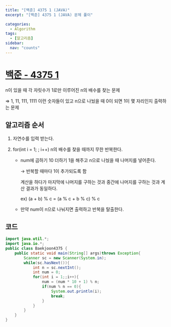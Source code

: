 ```yaml
---
title: "[백준] 4375 1 (JAVA)"
excerpt: "[백준] 4375 1 (JAVA) 문제 풀이"

categories:
  - Algorithm
tags:
  - [알고리즘]
sidebar:
  nav: "counts"
---
```


# [백준 - 4375 1](https://www.acmicpc.net/problem/4375)

n이 있을 때 각 자릿수가 1로만 이루어진 n의 배수를 찾는 문제

⇒ 1, 11, 111, 1111 이런 숫자들이 있고 n으로 나눴을 때 0이 되면 1이 몇 자리인지 출력하는 문제

## 알고리즘 순서

1. 자연수를 입력 받는다.
2. for(int i = 1; ; i++) n의 배수를 찾을 때까지 무한 반복한다.

   - num에 곱하기 10 더하기 1을 해주고 n으로 나눴을 때 나머지를 넣어준다.

     → 반복할 때마다 1이 추가되도록 함

     계산을 하다가 마지막에 나머지를 구하는 것과 중간에 나머지를 구하는 것과 계산 결과가 동일하다.

     ex) (a + b) % c = (a % c + b % c) % c

   - 만약 num이 n으로 나눠지면 출력하고 반복을 탈출한다.

## 코드

```java
import java.util.*;
import java.io.*;
public class Baekjoon4375 {
    public static void main(String[] args)throws Exception{
        Scanner sc = new Scanner(System.in);
        while(sc.hasNext()){
            int n = sc.nextInt();
            int num = 0;
            for(int i = 1;;i++){
                num = (num * 10 + 1) % n;
                if(num % n == 0){
                    System.out.println(i);
                    break;
                }
            }
        }
    }
}
```
